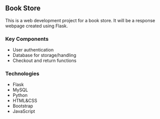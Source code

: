 ## Book Store
This is a web development project for a book store. It will be a response webpage created using Flask.
### Key Components
- User authentication
- Database for storage/handling
- Checkout and return functions

### Technologies
- Flask
- MySQL
- Python
- HTML&CSS
- Bootstrap
- JavaScript